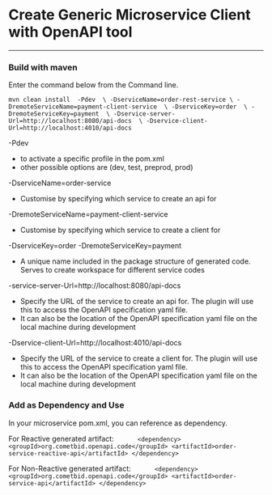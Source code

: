 # Create Generic Microservice Client with OpenAPI tool

---

### Build with maven

Enter the command below from the Command line.

`mvn clean install 
    -Pdev  \
    -DserviceName=order-rest-service \
    -DremoteServiceName=payment-client-service  \
    -DserviceKey=order  \
    -DremoteServiceKey=payment  \
    -Dservice-server-Url=http://localhost:8080/api-docs  \
    -Dservice-client-Url=http://localhost:4010/api-docs `

-Pdev

- to activate a specific profile in the pom.xml
- other possible options are (dev, test, preprod, prod)

-DserviceName=order-service

- Customise by specifying which service to create an api for

-DremoteServiceName=payment-client-service

- Customise by specifying which service to create a client for

-DserviceKey=order
-DremoteServiceKey=payment

- A unique name included in the package structure of generated code. Serves to create workspace for different service codes

-service-server-Url=http://localhost:8080/api-docs

- Specify the URL of the service to create an api for. The plugin will use this to access the OpenAPI specification yaml file.
- It can also be the location of the OpenAPI specification yaml file on the local machine during development

-Dservice-client-Url=http://localhost:4010/api-docs

- Specify the URL of the service to create a client for. The plugin will use this to access the OpenAPI specification yaml file.
- It can also be the location of the OpenAPI specification yaml file on the local machine during development

### Add as Dependency and Use

In your microservice pom.xml, you can reference as dependency.

For Reactive generated artifact:
`       <dependency>
            <groupId>org.cometbid.openapi.code</groupId>
            <artifactId>order-service-reactive-api</artifactId>
        </dependency>
  `

For Non-Reactive generated artifact:
`       <dependency>
            <groupId>org.cometbid.openapi.code</groupId>
            <artifactId>order-service-api</artifactId>
        </dependency>
  `
